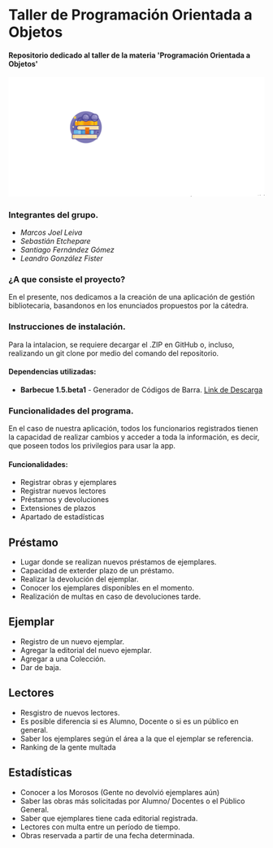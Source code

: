 # Taller de Programación Orientada a Objetos

#### Repositorio dedicado al taller de la materia 'Programación Orientada a Objetos'

![](https://github.com/MarquitosLev/POOTaller/blob/test/TallerDePOO/src/main/java/imagenes/logo.png?raw=true)

### Integrantes del grupo.
  
  * *Marcos Joel Leiva*
  * *Sebastián Etchepare*
  * *Santiago Fernández Gómez*
  * *Leandro González Fister*
 
### ¿A que consiste el proyecto?

  En el presente, nos dedicamos a la creación de una aplicación de gestión bibliotecaria, basandonos en los enunciados propuestos por la cátedra.
 
### Instrucciones de instalación.
 
  Para la intalacion, se requiere decargar el .ZIP en GitHub o, incluso, realizando un git clone por medio del comando del repositorio.
 
   #### Dependencias utilizadas:
 
 * **Barbecue 1.5.beta1** - Generador de Códigos de Barra. [Link de Descarga](https://sourceforge.net/projects/barbecue/files/barbecue/1.5-beta1/)
 
### Funcionalidades del programa.
 
  En el caso de nuestra aplicación, todos los funcionarios registrados tienen la capacidad de realizar cambios y acceder a toda la información, es decir, que     poseen todos los privilegios para usar la app. 

 #### Funcionalidades:
 
 * Registrar obras y ejemplares
 * Registrar nuevos lectores
 * Préstamos y devoluciones
 * Extensiones de plazos
 * Apartado de estadísticas

## Préstamo

* Lugar donde se realizan nuevos préstamos de ejemplares. 
* Capacidad de exterder plazo de un préstamo.
* Realizar la devolución del ejemplar.
* Conocer los ejemplares disponibles en el momento.
* Realización de multas en caso de devoluciones tarde.
 
 ## Ejemplar
 
 * Registro de un nuevo ejemplar.
 * Agregar la editorial del nuevo ejemplar.
 * Agregar a una Colección.
 * Dar de baja.

## Lectores

* Resgistro de nuevos lectores.
* Es posible diferencia si es Alumno, Docente o si es un público en general.
* Saber los ejemplares según el área a la que el ejemplar se referencia.
* Ranking de la gente multada

## Estadísticas

* Conocer a los Morosos (Gente no devolvió ejemplares aún)
* Saber las obras más solicitadas por Alumno/ Docentes o el Público General.
* Saber que ejemplares tiene cada editorial registrada.
* Lectores con multa entre un período de tiempo.
* Obras reservada a partir de una fecha determinada.
 
 
 
 
